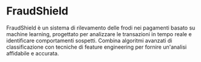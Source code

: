 # FraudShield
FraudShield è un sistema di rilevamento delle frodi nei pagamenti basato su machine learning, progettato per analizzare le transazioni in tempo reale e identificare comportamenti sospetti. Combina algoritmi avanzati di classificazione con tecniche di feature engineering per fornire un'analisi affidabile e accurata.
